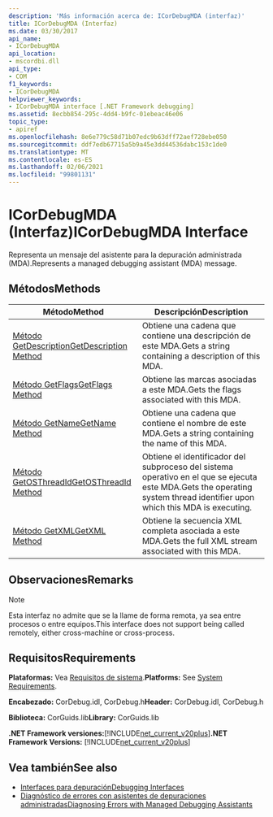 ```yaml
---
description: 'Más información acerca de: ICorDebugMDA (interfaz)'
title: ICorDebugMDA (Interfaz)
ms.date: 03/30/2017
api_name:
- ICorDebugMDA
api_location:
- mscordbi.dll
api_type:
- COM
f1_keywords:
- ICorDebugMDA
helpviewer_keywords:
- ICorDebugMDA interface [.NET Framework debugging]
ms.assetid: 8ecbb854-295c-4dd4-b9fc-01ebeac46e06
topic_type:
- apiref
ms.openlocfilehash: 8e6e779c58d71b07edc9b63dff72aef728ebe050
ms.sourcegitcommit: ddf7edb67715a5b9a45e3dd44536dabc153c1de0
ms.translationtype: MT
ms.contentlocale: es-ES
ms.lasthandoff: 02/06/2021
ms.locfileid: "99801131"
---
```

# <a name="icordebugmda-interface"></a><span data-ttu-id="10807-103">ICorDebugMDA (Interfaz)</span><span class="sxs-lookup"><span data-stu-id="10807-103">ICorDebugMDA Interface</span></span>

<span data-ttu-id="10807-104">Representa un mensaje del asistente para la depuración administrada (MDA).</span><span class="sxs-lookup"><span data-stu-id="10807-104">Represents a managed debugging assistant (MDA) message.</span></span>  
  
## <a name="methods"></a><span data-ttu-id="10807-105">Métodos</span><span class="sxs-lookup"><span data-stu-id="10807-105">Methods</span></span>  
  
|<span data-ttu-id="10807-106">Método</span><span class="sxs-lookup"><span data-stu-id="10807-106">Method</span></span>|<span data-ttu-id="10807-107">Descripción</span><span class="sxs-lookup"><span data-stu-id="10807-107">Description</span></span>|  
|------------|-----------------|  
|[<span data-ttu-id="10807-108">Método GetDescription</span><span class="sxs-lookup"><span data-stu-id="10807-108">GetDescription Method</span></span>](icordebugmda-getdescription-method.md)|<span data-ttu-id="10807-109">Obtiene una cadena que contiene una descripción de este MDA.</span><span class="sxs-lookup"><span data-stu-id="10807-109">Gets a string containing a description of this MDA.</span></span>|  
|[<span data-ttu-id="10807-110">Método GetFlags</span><span class="sxs-lookup"><span data-stu-id="10807-110">GetFlags Method</span></span>](icordebugmda-getflags-method.md)|<span data-ttu-id="10807-111">Obtiene las marcas asociadas a este MDA.</span><span class="sxs-lookup"><span data-stu-id="10807-111">Gets the flags associated with this MDA.</span></span>|  
|[<span data-ttu-id="10807-112">Método GetName</span><span class="sxs-lookup"><span data-stu-id="10807-112">GetName Method</span></span>](icordebugmda-getname-method.md)|<span data-ttu-id="10807-113">Obtiene una cadena que contiene el nombre de este MDA.</span><span class="sxs-lookup"><span data-stu-id="10807-113">Gets a string containing the name of this MDA.</span></span>|  
|[<span data-ttu-id="10807-114">Método GetOSThreadId</span><span class="sxs-lookup"><span data-stu-id="10807-114">GetOSThreadId Method</span></span>](icordebugmda-getosthreadid-method.md)|<span data-ttu-id="10807-115">Obtiene el identificador del subproceso del sistema operativo en el que se ejecuta este MDA.</span><span class="sxs-lookup"><span data-stu-id="10807-115">Gets the operating system thread identifier upon which this MDA is executing.</span></span>|  
|[<span data-ttu-id="10807-116">Método GetXML</span><span class="sxs-lookup"><span data-stu-id="10807-116">GetXML Method</span></span>](icordebugmda-getxml-method.md)|<span data-ttu-id="10807-117">Obtiene la secuencia XML completa asociada a este MDA.</span><span class="sxs-lookup"><span data-stu-id="10807-117">Gets the full XML stream associated with this MDA.</span></span>|  
  
## <a name="remarks"></a><span data-ttu-id="10807-118">Observaciones</span><span class="sxs-lookup"><span data-stu-id="10807-118">Remarks</span></span>  
  
> [!NOTE]
> <span data-ttu-id="10807-119">Esta interfaz no admite que se la llame de forma remota, ya sea entre procesos o entre equipos.</span><span class="sxs-lookup"><span data-stu-id="10807-119">This interface does not support being called remotely, either cross-machine or cross-process.</span></span>  
  
## <a name="requirements"></a><span data-ttu-id="10807-120">Requisitos</span><span class="sxs-lookup"><span data-stu-id="10807-120">Requirements</span></span>  

 <span data-ttu-id="10807-121">**Plataformas:** Vea [Requisitos de sistema](../../get-started/system-requirements.md).</span><span class="sxs-lookup"><span data-stu-id="10807-121">**Platforms:** See [System Requirements](../../get-started/system-requirements.md).</span></span>  
  
 <span data-ttu-id="10807-122">**Encabezado:** CorDebug.idl, CorDebug.h</span><span class="sxs-lookup"><span data-stu-id="10807-122">**Header:** CorDebug.idl, CorDebug.h</span></span>  
  
 <span data-ttu-id="10807-123">**Biblioteca:** CorGuids.lib</span><span class="sxs-lookup"><span data-stu-id="10807-123">**Library:** CorGuids.lib</span></span>  
  
 <span data-ttu-id="10807-124">**.NET Framework versiones:**[!INCLUDE[net_current_v20plus](../../../../includes/net-current-v20plus-md.md)]</span><span class="sxs-lookup"><span data-stu-id="10807-124">**.NET Framework Versions:** [!INCLUDE[net_current_v20plus](../../../../includes/net-current-v20plus-md.md)]</span></span>  
  
## <a name="see-also"></a><span data-ttu-id="10807-125">Vea también</span><span class="sxs-lookup"><span data-stu-id="10807-125">See also</span></span>

- [<span data-ttu-id="10807-126">Interfaces para depuración</span><span class="sxs-lookup"><span data-stu-id="10807-126">Debugging Interfaces</span></span>](debugging-interfaces.md)
- [<span data-ttu-id="10807-127">Diagnóstico de errores con asistentes de depuraciones administradas</span><span class="sxs-lookup"><span data-stu-id="10807-127">Diagnosing Errors with Managed Debugging Assistants</span></span>](../../debug-trace-profile/diagnosing-errors-with-managed-debugging-assistants.md)
